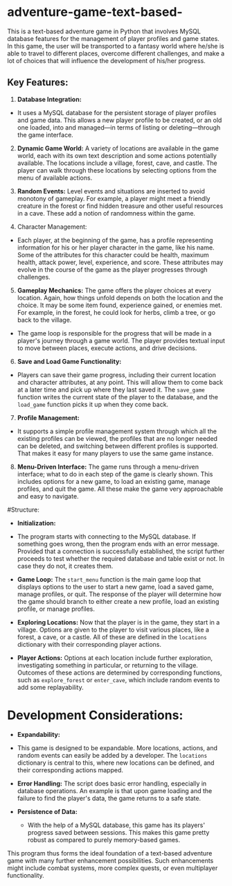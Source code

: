 # adventure-game-text-based-
This is a text-based adventure game in Python that involves MySQL database features for the management of player profiles and game states. In this game, the user will be transported to a fantasy world where he/she is able to travel to different places, overcome different challenges, and make a lot of choices that will influence the development of his/her progress.

## Key Features:

1. **Database Integration:**
- It uses a MySQL database for the persistent storage of player profiles and game data. This allows a new player profile to be created, or an old one loaded, into and managed—in terms of listing or deleting—through the game interface.

2. **Dynamic Game World:**
A variety of locations are available in the game world, each with its own text description and some actions potentially available. The locations include a village, forest, cave, and castle. The player can walk through these locations by selecting options from the menu of available actions.

3. **Random Events:**
Level events and situations are inserted to avoid monotony of gameplay. For example, a player might meet a friendly creature in the forest or find hidden treasure and other useful resources in a cave. These add a notion of randomness within the game.

4. Character Management:
- Each player, at the beginning of the game, has a profile representing information for his or her player character in the game, like his name. Some of the attributes for this character could be health, maximum health, attack power, level, experience, and score. These attributes may evolve in the course of the game as the player progresses through challenges.

5. **Gameplay Mechanics:**
The game offers the player choices at every location. Again, how things unfold depends on both the location and the choice. It may be some item found, experience gained, or enemies met. For example, in the forest, he could look for herbs, climb a tree, or go back to the village.
- The game loop is responsible for the progress that will be made in a player's journey through a game world. The player provides textual input to move between places, execute actions, and drive decisions.

6. **Save and Load Game Functionality:**
- Players can save their game progress, including their current location and character attributes, at any point. This will allow them to come back at a later time and pick up where they last saved it. The `save_game` function writes the current state of the player to the database, and the `load_game` function picks it up when they come back.

7. **Profile Management:**
- It supports a simple profile management system through which all the existing profiles can be viewed, the profiles that are no longer needed can be deleted, and switching between different profiles is supported. That makes it easy for many players to use the same game instance.

8. **Menu-Driven Interface:**
The game runs through a menu-driven interface; what to do in each step of the game is clearly shown. This includes options for a new game, to load an existing game, manage profiles, and quit the game. All these make the game very approachable and easy to navigate.

#Structure:

- **Initialization:**
- The program starts with connecting to the MySQL database. If something goes wrong, then the program ends with an error message. Provided that a connection is successfully established, the script further proceeds to test whether the required database and table exist or not. In case they do not, it creates them.

 
- **Game Loop:**
The `start_menu` function is the main game loop that displays options to the user to start a new game, load a saved game, manage profiles, or quit. The response of the player will determine how the game should branch to either create a new profile, load an existing profile, or manage profiles.

- **Exploring Locations:**
Now that the player is in the game, they start in a village. Options are given to the player to visit various places, like a forest, a cave, or a castle. All of these are defined in the `locations` dictionary with their corresponding player actions. 

- **Player Actions:**
Options at each location include further exploration, investigating something in particular, or returning to the village. Outcomes of these actions are determined by corresponding functions, such as `explore_forest` or `enter_cave`, which include random events to add some replayability.

# Development Considerations:

- **Expandability:**
- This game is designed to be expandable. More locations, actions, and random events can easily be added by a developer. The `locations` dictionary is central to this, where new locations can be defined, and their corresponding actions mapped.

- **Error Handling:**
The script does basic error handling, especially in database operations. An example is that upon game loading and the failure to find the player's data, the game returns to a safe state.

- **Persistence of Data:**
  - With the help of a MySQL database, this game has its players' progress saved between sessions. This makes this game pretty robust as compared to purely memory-based games.

This program thus forms the ideal foundation of a text-based adventure game with many further enhancement possibilities. Such enhancements might include combat systems, more complex quests, or even multiplayer functionality.
